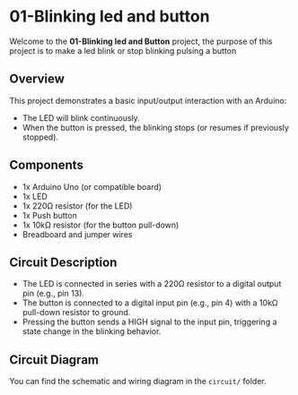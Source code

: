 # 01-Blinking led and button

Welcome to the **01-Blinking led and Button** project, the purpose of this  project is to make a led blink or stop blinking pulsing a button


## Overview

This project demonstrates a basic input/output interaction with an Arduino: 
- The LED will blink continuously.
- When the button is pressed, the blinking stops (or resumes if previously stopped).

## Components

- 1x Arduino Uno (or compatible board)
- 1x LED
- 1x 220Ω resistor (for the LED)
- 1x Push button
- 1x 10kΩ resistor (for the button pull-down)
- Breadboard and jumper wires

## Circuit Description

- The LED is connected in series with a 220Ω resistor to a digital output pin (e.g., pin 13).
- The button is connected to a digital input pin (e.g., pin 4) with a 10kΩ pull-down resistor to ground.
- Pressing the button sends a HIGH signal to the input pin, triggering a state change in the blinking behavior.

## Circuit Diagram

You can find the schematic and wiring diagram in the `circuit/` folder.